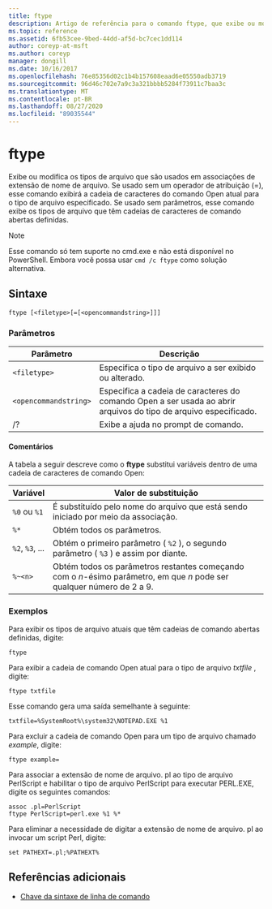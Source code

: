 ```yaml
---
title: ftype
description: Artigo de referência para o comando ftype, que exibe ou modifica o tipo de arquivo usado em associações de extensão de nome de arquivo.
ms.topic: reference
ms.assetid: 6fb53cee-9bed-44dd-af5d-bc7cec1dd114
author: coreyp-at-msft
ms.author: coreyp
manager: dongill
ms.date: 10/16/2017
ms.openlocfilehash: 76e85356d02c1b4b157608eaad6e05550adb3719
ms.sourcegitcommit: 96d46c702e7a9c3a321bbbb5284f73911c7baa3c
ms.translationtype: MT
ms.contentlocale: pt-BR
ms.lasthandoff: 08/27/2020
ms.locfileid: "89035544"
---
```

# <a name="ftype"></a>ftype

Exibe ou modifica os tipos de arquivo que são usados em associações de extensão de nome de arquivo. Se usado sem um operador de atribuição (=), esse comando exibirá a cadeia de caracteres do comando Open atual para o tipo de arquivo especificado. Se usado sem parâmetros, esse comando exibe os tipos de arquivo que têm cadeias de caracteres de comando abertas definidas.

> [!NOTE]
> Esse comando só tem suporte no cmd.exe e não está disponível no PowerShell.
> Embora você possa usar `cmd /c ftype` como solução alternativa.

## <a name="syntax"></a>Sintaxe

```
ftype [<filetype>[=[<opencommandstring>]]]
```

### <a name="parameters"></a>Parâmetros

| Parâmetro | Descrição |
| --------- | ----------- |
| `<filetype>` | Especifica o tipo de arquivo a ser exibido ou alterado. |
| `<opencommandstring>` | Especifica a cadeia de caracteres do comando Open a ser usada ao abrir arquivos do tipo de arquivo especificado.|
| /? | Exibe a ajuda no prompt de comando. |

#### <a name="remarks"></a>Comentários

A tabela a seguir descreve como o **ftype** substitui variáveis dentro de uma cadeia de caracteres de comando Open:

| Variável | Valor de substituição |
| -------- | ----------------- |
| `%0` ou `%1` | É substituído pelo nome do arquivo que está sendo iniciado por meio da associação. |
| `%*` | Obtém todos os parâmetros. |
| `%2`, `%3`, ... | Obtém o primeiro parâmetro ( `%2` ), o segundo parâmetro ( `%3` ) e assim por diante. |
| `%~<n>` | Obtém todos os parâmetros restantes começando com o *n*-ésimo parâmetro, em que *n* pode ser qualquer número de 2 a 9. |

### <a name="examples"></a>Exemplos

Para exibir os tipos de arquivo atuais que têm cadeias de comando abertas definidas, digite:

```
ftype
```

Para exibir a cadeia de comando Open atual para o tipo de arquivo *txtfile* , digite:

```
ftype txtfile
```

Esse comando gera uma saída semelhante à seguinte:

`txtfile=%SystemRoot%\system32\NOTEPAD.EXE %1`

Para excluir a cadeia de comando Open para um tipo de arquivo chamado *example*, digite:

```
ftype example=
```

Para associar a extensão de nome de arquivo. pl ao tipo de arquivo PerlScript e habilitar o tipo de arquivo PerlScript para executar PERL.EXE, digite os seguintes comandos:

```
assoc .pl=PerlScript
ftype PerlScript=perl.exe %1 %*
```

Para eliminar a necessidade de digitar a extensão de nome de arquivo. pl ao invocar um script Perl, digite:

```
set PATHEXT=.pl;%PATHEXT%
```

## <a name="additional-references"></a>Referências adicionais

- [Chave da sintaxe de linha de comando](command-line-syntax-key.md)

